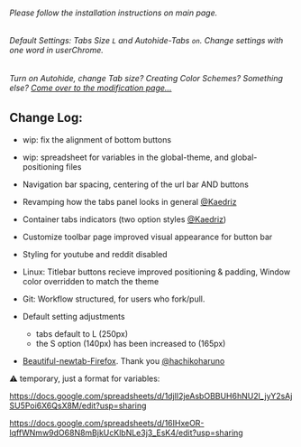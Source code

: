 ###### Please follow the installation instructions on main page.

###### Default Settings: Tabs Size `L` and Autohide-Tabs `on`. Change settings with one word in userChrome.

###### Turn on Autohide, change Tab size? Creating Color Schemes? Something else? [Come over to the modification page...](https://github.com/soulhotel/FF-ULTIMA/blob/main/doc/Modification.md)

## Change Log:

- wip: fix the alignment of bottom buttons
- wip: spreadsheet for variables in the global-theme, and global-positioning files
- Navigation bar spacing, centering of the url bar AND buttons
- Revamping how the tabs panel looks in general [@Kaedriz](https://github.com/Kaedriz)
- Container tabs indicators (two option styles [@Kaedriz](https://github.com/Kaedriz))
- Customize toolbar page improved visual appearance for button bar
- Styling for youtube and reddit disabled

- Linux: Titlebar buttons recieve improved positioning & padding, Window color overridden to match the theme
- Git: Workflow structured, for users who fork/pull.

- Default setting adjustments
	- tabs default to L (250px)
	- the S option (140px) has been increased to (165px)

- [Beautiful-newtab-Firefox](https://github.com/hachikoharuno/Beautiful-newtab-Firefox). Thank you [@hachikoharuno](https://github.com/hachikoharuno)

:warning: temporary, just a format for variables:

https://docs.google.com/spreadsheets/d/1djIl2jeAsbOBBUH6hNU2l_jyY2sAjSU5Poi6X6QsX8M/edit?usp=sharing

https://docs.google.com/spreadsheets/d/16IHxeOR-lqffWNmw9dO68N8mBjkUcKlbNLe3j3_EsK4/edit?usp=sharing

